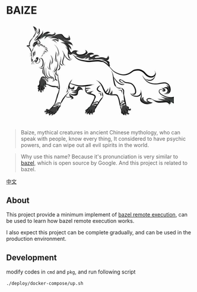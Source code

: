 # BAIZE
<p align="center">
    <a href="https://github.com/btwiuse/baize" target="_blank">
        <img src="/baize.jpg" width="400">
    </a>
</p>

> Baize, mythical creatures in ancient Chinese mythology, who can speak with people, know every thing, 
> It considered to have psychic powers, and can wipe out all evil spirits in the world.

> Why use this name?
> Because it's pronunciation is very similar to [bazel](https://bazel.build/), which is open source by Google. And this project is related to bazel.

[中文](doc/README_zh.md)

## About

This project provide a minimum implement of [bazel remote execution](https://github.com/bazelbuild/remote-apis), can be used to learn how bazel remote execution works.

I also expect this project can be complete gradually, and can be used in the production environment. 

## Development

modify codes in `cmd` and `pkg`, and run following script

```bash
./deploy/docker-compose/up.sh
```